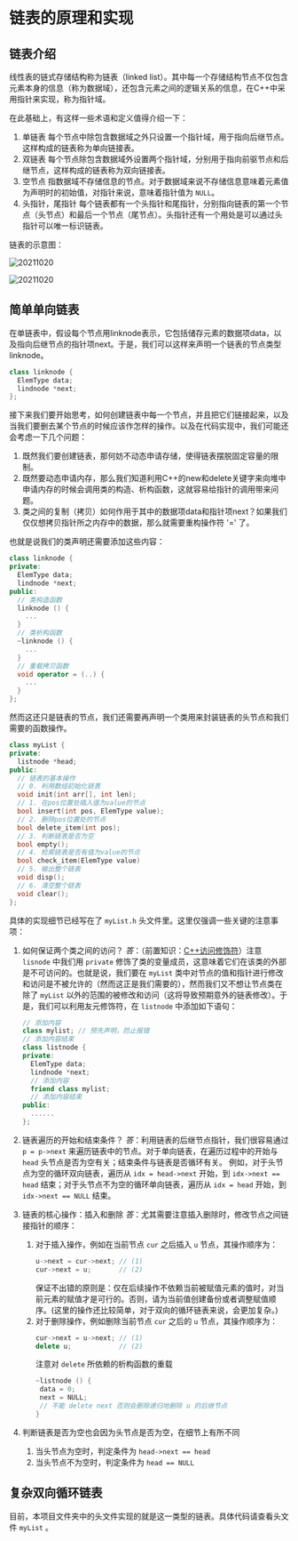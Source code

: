# 链表的原理和实现

## 链表介绍

线性表的链式存储结构称为链表（linked list）。其中每一个存储结构节点不仅包含元素本身的信息（称为数据域），还包含元素之间的逻辑关系的信息，在C++中采用指针来实现，称为指针域。

在此基础上，有这样一些术语和定义值得介绍一下：

1. 单链表
    每个节点中除包含数据域之外只设置一个指针域，用于指向后继节点。这样构成的链表称为单向链接表。
2. 双链表
    每个节点除包含数据域外设置两个指针域，分别用于指向前驱节点和后继节点，这样构成的链表称为双向链接表。
3. 空节点
    指数据域不存储信息的节点。对于数据域来说不存储信息意味着元素值为声明时的初始值，对指针来说，意味着指针值为 `NULL`。
4. 头指针，尾指针
    每个链表都有一个头指针和尾指针，分别指向链表的第一个节点（头节点）和最后一个节点（尾节点）。头指针还有一个用处是可以通过头指针可以唯一标识链表。

链表的示意图：

![20211020](https://picofwwzy-1307689287.cos.ap-shanghai.myqcloud.com/uPic/20211020.png)

![20211020](https://picofwwzy-1307689287.cos.ap-shanghai.myqcloud.com/uPic/20211020.png)

## 简单单向链表
在单链表中，假设每个节点用linknode表示，它包括储存元素的数据项data，以及指向后继节点的指针项next。于是，我们可以这样来声明一个链表的节点类型linknode。

```c++
class linknode {
  ElemType data;
  lindnode *next;
};
```

接下来我们要开始思考，如何创建链表中每一个节点，并且把它们链接起来，以及当我们要删去某个节点的时候应该作怎样的操作。以及在代码实现中，我们可能还会考虑一下几个问题：

1. 既然我们要创建链表，那何妨不动态申请存储，使得链表摆脱固定容量的限制。
2. 既然要动态申请内存，那么我们知道利用C++的new和delete关键字来向堆中申请内存的时候会调用类的构造、析构函数，这就容易给指针的调用带来问题。
3. 类之间的复制（拷贝）如何作用于其中的数据项data和指针项next？如果我们仅仅想拷贝指针所之内存中的数据，那么就需要重构操作符 '=' 了。

也就是说我们的类声明还需要添加这些内容：

```c++
class linknode {
private:
  ElemType data;
  lindnode *next;
public:
  // 类构造函数
  linknode () {
    ...
  }
  // 类析构函数
  ~linknode () {
    ...
  }
  // 重载拷贝函数
  void operator = (..) {
    ...
  }
};
```

然而这还只是链表的节点，我们还需要再声明一个类用来封装链表的头节点和我们需要的函数操作。

```c++
class myList {
private:
  listnode *head;
public:
  // 链表的基本操作
  // 0. 利用数组初始化链表
  void init(int arr[], int len);
  // 1. 在pos位置处插入值为value的节点
  bool insert(int pos, ElemType value);
  // 2. 删除pos位置处的节点
  bool delete_item(int pos);
  // 3. 判断链表是否为空
  bool empty();
  // 4. 检索链表是否有值为value的节点
  bool check_item(ElemType value)
  // 5. 输出整个链表
  void disp();
  // 6. 清空整个链表
  void clear();
};
```

具体的实现细节已经写在了 `myList.h` 头文件里。这里仅强调一些关键的注意事项：

1. 如何保证两个类之间的访问？
    *答*：（前置知识：[C++访问修饰符](https://www.runoob.com/cplusplus/cpp-class-access-modifiers.html)）注意 `lisnode` 中我们用 `private` 修饰了类的变量成员，这意味着它们在该类的外部是不可访问的。也就是说，我们要在 `myList` 类中对节点的值和指针进行修改和访问是不被允许的（然而这正是我们需要的），然而我们又不想让节点类在除了 `myList` 以外的范围的被修改和访问（这将导致预期意外的链表修改）。于是，我们可以利用友元修饰符，在 `listnode` 中添加如下语句：

    ```c++
    // 添加内容
    class mylist; // 预先声明，防止报错
    // 添加内容结束
    class listnode {
    private:
      ElemType data;
      lindnode *next;
      // 添加内容
      friend class mylist;
      // 添加内容结束
    public:
      ......
    };
    ```
2. 链表遍历的开始和结束条件？
    *答*：利用链表的后继节点指针，我们很容易通过 `p = p->next` 来遍历链表中的节点。对于单向链表，在遍历过程中的开始与 `head` 头节点是否为空有关；结束条件与链表是否循环有关。
    例如，对于头节点为空的循环双向链表，遍历从 `idx = head->next` 开始，到 `idx->next == head` 结束；对于头节点不为空的循环单向链表，遍历从 `idx = head` 开始，到 `idx->next == NULL` 结束。

3. 链表的核心操作：插入和删除
    *答*：尤其需要注意插入删除时，修改节点之间链接指针的顺序：
    1. 对于插入操作，例如在当前节点 `cur` 之后插入 `u` 节点，其操作顺序为：
        ```c++
        u->next = cur->next; // (1)
        cur->next = u;       // (2)
        ```
        保证不出错的原则是：仅在后续操作不依赖当前被赋值元素的值时，对当前元素的赋值才是可行的。否则，请为当前值创建备份或者调整赋值顺序。(这里的操作还比较简单，对于双向的循环链表来说，会更加复杂。)
    2. 对于删除操作，例如删除当前节点 `cur` 之后的 `u` 节点，其操作顺序为：
        ```c++
        cur->next = u->next; // (1)
        delete u;            // (2)
        ```
        注意对 `delete` 所依赖的析构函数的重载
        ```c++
        ~listnode () {
         data = 0;
         next = NULL;
         // 不能 delete next 否则会删除递归地删除 u 的后继节点
        }
        ```
4. 判断链表是否为空也会因为头节点是否为空，在细节上有所不同
    1. 当头节点为空时，判定条件为 `head->next == head`
    2. 当头节点不为空时，判定条件为 `head == NULL`


## 复杂双向循环链表

目前，本项目文件夹中的头文件实现的就是这一类型的链表。具体代码请查看头文件 `myList` 。

